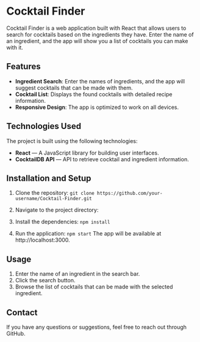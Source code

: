 # Cocktail Finder

Cocktail Finder is a web application built with React that allows users to search for cocktails based on the ingredients they have. Enter the name of an ingredient, and the app will show you a list of cocktails you can make with it.

## Features

- **Ingredient Search**: Enter the names of ingredients, and the app will suggest cocktails that can be made with them.
- **Cocktail List**: Displays the found cocktails with detailed recipe information.
- **Responsive Design**: The app is optimized to work on all devices.

## Technologies Used

The project is built using the following technologies:

- **React** — A JavaScript library for building user interfaces.
- **CocktailDB API** — API to retrieve cocktail and ingredient information.

## Installation and Setup

1. Clone the repository:
   `git clone https://github.com/your-username/Cocktail-Finder.git`

2. Navigate to the project directory:

3. Install the dependencies:
   `npm install`

4. Run the application:
   `npm start`
   The app will be available at http://localhost:3000.

## Usage

1. Enter the name of an ingredient in the search bar.
2. Click the search button.
3. Browse the list of cocktails that can be made with the selected ingredient.

## Contact

If you have any questions or suggestions, feel free to reach out through GitHub.
